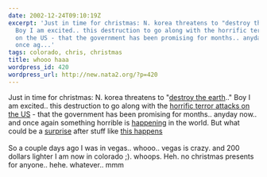 ```yaml
---
date: 2002-12-24T09:10:19Z
excerpt: 'Just in time for christmas: N. korea threatens to "destroy the earth.."
  Boy I am excited.. this destruction to go along with the horrific terror attacks
  on the US - that the government has been promising for months.. anyday now.. and
  once ag...'
tags: colorado, chris, christmas
title: whooo haaa
wordpress_id: 420
wordpress_url: http://new.nata2.org/?p=420
---
```


Just in time for christmas: N. korea threatens to "<a href="http://www.guardian.co.uk/korea/article/0,2763,865094,00.html">destroy the earth</a>.." Boy I am excited.. this destruction to go along with the <a href="http://www.washingtonpost.com/wp-dyn/articles/A31589-2002Dec23.html">horrific terror attacks on the US</a> - that the government has been promising for months.. anyday now.. and once again something horrible is <a href="http://www.portal.telegraph.co.uk/news/main.jhtml?xml=/news/2002/12/15/wperu15.xml&amp;sSheet=/news/2002/12/15/ixworld.html">happening</a> in the world. But what could be a <a href="http://www.latimes.com/templates/misc/printstory.jsp?slug=la-na-advise23dec23&amp;section=/news/nationworld/nation">surprise</a> after stuff like <a href="http://www.sftt.org/dwa/2002/12/18/3.html">this happens</a><br/><br/>So a couple days ago I was in vegas.. whooo.. vegas is crazy. and 200 dollars lighter I am now in colorado ;). whoops. Heh. no christmas presents for anyone.. hehe. whatever.. 
mmm
